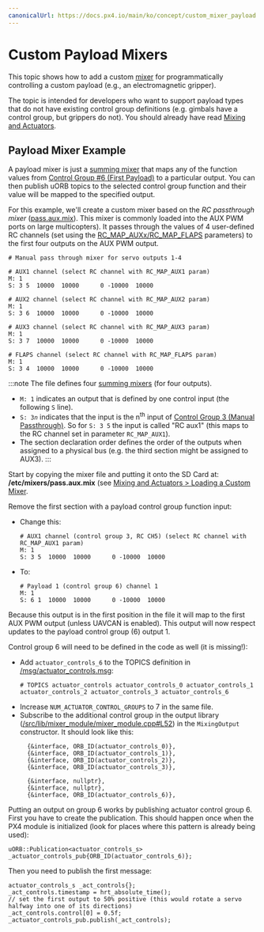 ```yaml
---
canonicalUrl: https://docs.px4.io/main/ko/concept/custom_mixer_payload
---
```


# Custom Payload Mixers

This topic shows how to add a custom [mixer](../concept/mixing.md) for programmatically controlling a custom payload (e.g., an electromagnetic gripper).

The topic is intended for developers who want to support payload types that do not have existing control group definitions (e.g. gimbals have a control group, but grippers do not). You should already have read [Mixing and Actuators](../concept/mixing.md).


## Payload Mixer Example

A payload mixer is just a [summing mixer](../concept/mixing.md#summing_mixer) that maps any of the function values from [Control Group #6 (First Payload)](../concept/mixing.md#control_group_6) to a particular output. You can then publish uORB topics to the selected control group function and their value will be mapped to the specified output.

For this example, we'll create a custom mixer based on the *RC passthrough mixer* ([pass.aux.mix](https://github.com/PX4/PX4-Autopilot/blob/master/ROMFS/px4fmu_common/mixers/pass.aux.mix)). This mixer is commonly loaded into the AUX PWM ports on large multicopters). It passes through the values of 4 user-defined RC channels (set using the [RC_MAP_AUXx/RC_MAP_FLAPS](../advanced_config/parameter_reference.md#RC_MAP_AUX1) parameters) to the first four outputs on the AUX PWM output.

```
# Manual pass through mixer for servo outputs 1-4

# AUX1 channel (select RC channel with RC_MAP_AUX1 param)
M: 1
S: 3 5  10000  10000      0 -10000  10000

# AUX2 channel (select RC channel with RC_MAP_AUX2 param)
M: 1
S: 3 6  10000  10000      0 -10000  10000

# AUX3 channel (select RC channel with RC_MAP_AUX3 param)
M: 1
S: 3 7  10000  10000      0 -10000  10000

# FLAPS channel (select RC channel with RC_MAP_FLAPS param)
M: 1
S: 3 4  10000  10000      0 -10000  10000
```

:::note
The file defines four [summing mixers](../concept/mixing.md#summing_mixer) (for four outputs).
- `M: 1` indicates an output that is defined by one control input (the following `S` line).
- `S: 3`_`n`_ indicates that the input is the n<sup>th</sup> input of [Control Group 3 (Manual Passthrough)](../concept/mixing.md#control-group-3-manual-passthrough). So for `S: 3 5` the input is called "RC aux1" (this maps to the RC channel set in parameter `RC_MAP_AUX1`).
- The section declaration order defines the order of the outputs when assigned to a physical bus (e.g. the third section might be assigned to AUX3).
:::

Start by copying the mixer file and putting it onto the SD Card at: **/etc/mixers/pass.aux.mix** (see [Mixing and Actuators > Loading a Custom Mixer](../concept/mixing.md#loading_custom_mixer).

Remove the first section with a payload control group function input:
- Change this:
  ```
  # AUX1 channel (control group 3, RC CH5) (select RC channel with RC_MAP_AUX1 param)
  M: 1
  S: 3 5  10000  10000      0 -10000  10000
  ```
- To:
  ```
  # Payload 1 (control group 6) channel 1
  M: 1
  S: 6 1  10000  10000      0 -10000  10000
  ```

Because this output is in the first position in the file it will map to the first AUX PWM output (unless UAVCAN is enabled). This output will now respect updates to the payload control group (6) output 1.

Control group 6 will need to be defined in the code as well (it is missing!):
- Add `actuator_controls_6` to the TOPICS definition in [/msg/actuator_controls.msg](https://github.com/PX4/PX4-Autopilot/blob/master/msg/actuator_controls.msg#L17):
  ```
  # TOPICS actuator_controls actuator_controls_0 actuator_controls_1 actuator_controls_2 actuator_controls_3 actuator_controls_6
  ```
- Increase `NUM_ACTUATOR_CONTROL_GROUPS` to 7 in the same file.
- Subscribe to the additional control group in the output library ([/src/lib/mixer_module/mixer_module.cpp#L52](https://github.com/PX4/PX4-Autopilot/blob/master/src/lib/mixer_module/mixer_module.cpp#L52)) in the `MixingOutput` constructor. It should look like this:
  ```
    {&interface, ORB_ID(actuator_controls_0)},
    {&interface, ORB_ID(actuator_controls_1)},
    {&interface, ORB_ID(actuator_controls_2)},
    {&interface, ORB_ID(actuator_controls_3)},
  ```
  ```
    {&interface, nullptr},
    {&interface, nullptr},
    {&interface, ORB_ID(actuator_controls_6)},
  ```

Putting an output on group 6 works by publishing actuator control group 6. First you have to create the publication. This should happen once when the PX4 module is initialized (look for places where this pattern is already being used):
```
uORB::Publication<actuator_controls_s> _actuator_controls_pub{ORB_ID(actuator_controls_6)};
```

Then you need to publish the first message:
```
actuator_controls_s _act_controls{};
_act_controls.timestamp = hrt_absolute_time();
// set the first output to 50% positive (this would rotate a servo halfway into one of its directions)
_act_controls.control[0] = 0.5f;
_actuator_controls_pub.publish(_act_controls);
```

